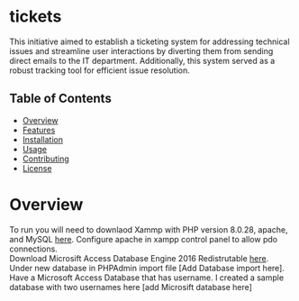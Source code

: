 # tickets
This initiative aimed to establish a ticketing system for addressing technical issues and streamline user interactions by diverting them from sending direct emails to the IT department. 
Additionally, this system served as a robust tracking tool for efficient issue resolution.

## Table of Contents
- [Overview](#overview)
- [Features](#features)
- [Installation](#installation)
- [Usage](#usage)
- [Contributing](#contributing)
- [License](#license)





























# Overview

To run you will need to downlaod Xammp with PHP version 8.0.28, apache, and MySQL [here](https://www.apachefriends.org/download.html).  Configure apache in xampp control panel to allow pdo connections.  
Download Microsift Access Database Engine 2016 Redistrutable [here](https://www.microsoft.com/en-us/download/details.aspx?id=54920).
Under new database in PHPAdmin import file [Add Database import here].
Have a Microsoft Access Database that has username.  I created a sample database with two usernames here [add Microsift database here]



